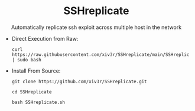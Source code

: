 <h1 align="center">SSHreplicate</h1>

<p align="center"> Automatically replicate ssh exploit across multiple host in the network
</p>

- Direct Execution from Raw:

      curl https://raw.githubusercontent.com/xiv3r/SSHreplicate/main/SSHreplicate.sh | sudo bash


- Install From Source:

      git clone https://github.com/xiv3r/SSHreplicate.git

      cd SSHreplicate

      bash SSHreplicate.sh
